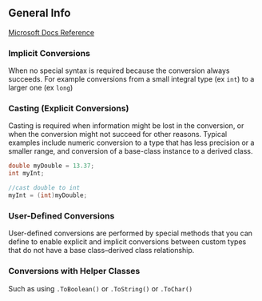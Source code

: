 ## General Info

[Microsoft Docs Reference](https://docs.microsoft.com/en-us/dotnet/csharp/programming-guide/types/casting-and-type-conversions)

### Implicit Conversions

When no special syntax is required because the conversion always succeeds. For example conversions from a small integral type (ex `int`) to a larger one (ex `long`)

### Casting (Explicit Conversions)

Casting is required when information might be lost in the conversion, or when the conversion might not succeed for other reasons. Typical examples include numeric conversion to a type that has less precision or a smaller range, and conversion of a base-class instance to a derived class.

```csharp
double myDouble = 13.37;
int myInt;

//cast double to int
myInt = (int)myDouble;
```

### User-Defined Conversions

User-defined conversions are performed by special methods that you can define to enable explicit and implicit conversions between custom types that do not have a base class–derived class relationship.

### Conversions with Helper Classes

Such as using `.ToBoolean()` or `.ToString()` or `.ToChar()`

